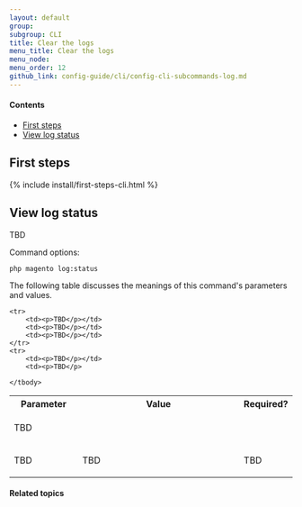 ```yaml
---
layout: default
group: 
subgroup: CLI
title: Clear the logs
menu_title: Clear the logs
menu_node: 
menu_order: 12
github_link: config-guide/cli/config-cli-subcommands-log.md
---
```



#### Contents

*	<a href="#config-cli-before">First steps</a>
*	<a href="#config-cli-subcommands-log-status">View log status</a>

<h2 id="config-cli-before">First steps</h2>
{% include install/first-steps-cli.html %}

<h2 id="config-cli-subcommands-log-status">View log status</h2>
TBD

Command options:

	php magento log:status

The following table discusses the meanings of this command's parameters and values. 

<table>
	<col width="25%">
	<col width="65%">
	<col width="10%">
	<tbody>
		<tr>
			<th>Parameter</th>
			<th>Value</th>
			<th>Required?</th>
		</tr>
		
	<tr>
		<td><p>TBD</p></td>
		<td><p>TBD</p></td>
		<td><p>TBD</p></td>
	</tr>
	<tr>
		<td><p>TBD</p></td>
		<td><p>TBD</p>
</td>
		<td><p>TBD</p></td>
	</tr>
	<tr>
		<td><p>TBD</p></td>
		<td><p>TBD</p></td>
		<td><p>TBD</p></td>
	</tr>
	
	</tbody>
</table>


#### Related topics


